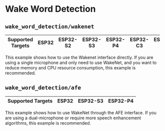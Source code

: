# Wake Word Detection

## `wake_word_detection/wakenet`

| Supported Targets | ESP32    | ESP32-S2 | ESP32-S3 | ESP32-P4 | ESP32-C3 | ESP32-C5 | ESP32-C6 | 
| ----------------- | -------- | -------- | -------- | -------- | -------- | -------- | -------- |

This example shows how to use the Wakenet interface directly. If you are using a single microphone and only need to use WakeNet, and you want to reduce memory and CPU resource consumption, this example is recommended.


## `wake_word_detection/afe`

| Supported Targets | ESP32    | ESP32-S3 | ESP32-P4 | 
| ----------------- | -------- | -------- | -------- |

This example shows how to use WakeNet through the AFE interface. If you are using a dual-microphone or require more speech enhancement algorithms, this example is recommended.
